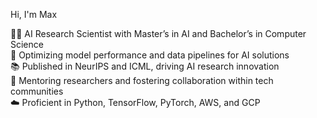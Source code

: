 Hi, I'm Max 

👨‍💻 AI Research Scientist with Master’s in AI and Bachelor’s in Computer Science<br/>
🚀 Optimizing model performance and data pipelines for AI solutions<br/>
📚 Published in NeurIPS and ICML, driving AI research innovation<br/>
🤝 Mentoring researchers and fostering collaboration within tech communities<br/>
☁️ Proficient in Python, TensorFlow, PyTorch, AWS, and GCP<br/>
